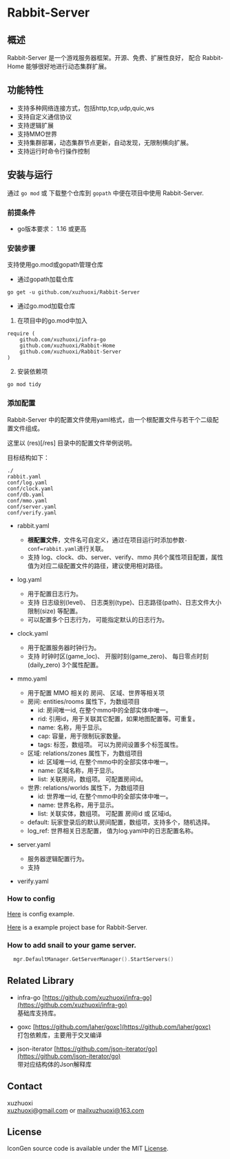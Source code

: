 # Rabbit-Server

## 概述

Rabbit-Server 是一个游戏服务器框架。开源、免费、扩展性良好，
配合 Rabbit-Home 能够很好地进行动态集群扩展。

## 功能特性

- 支持多种网络连接方式，包括http,tcp,udp,quic,ws
- 支持自定义通信协议
- 支持逻辑扩展
- 支持MMO世界
- 支持集群部署，动态集群节点更新，自动发现，无限制横向扩展。
- 支持运行时命令行操作控制

## 安装与运行

通过 `go mod` 或 下载整个仓库到 `gopath` 中便在项目中使用 Rabbit-Server.

### 前提条件

- go版本要求： 1.16 或更高

### 安装步骤

支持使用go.mod或gopath管理仓库

- 通过gopath加载仓库

```
go get -u github.com/xuzhuoxi/Rabbit-Server
```

- 通过go.mod加载仓库

1. 在项目中的go.mod中加入
```
require (
	github.com/xuzhuoxi/infra-go
	github.com/xuzhuoxi/Rabbit-Home
	github.com/xuzhuoxi/Rabbit-Server
)
```

2. 安装依赖项
```shell
go mod tidy
```

### 添加配置

Rabbit-Server 中的配置文件使用yaml格式，由一个根配置文件与若干个二级配置文件组成。

这里以 (res)[/res] 目录中的配置文件举例说明。

目标结构如下：

```
./
rabbit.yaml
conf/log.yaml
conf/clock.yaml
conf/db.yaml
conf/mmo.yaml
conf/server.yaml
conf/verify.yaml
```

- rabbit.yaml
  + **根配置文件**，文件名可自定义，通过在项目运行时添加参数`-conf=rabbit.yaml`进行关联。
  + 支持 log、clock、db、server、verify、mmo 共6个属性项目配置，属性值为对应二级配置文件的路径，建议使用相对路径。

- log.yaml
  + 用于配置日志行为。
  + 支持 日志级别(level)、 日志类别(type)、日志路径(path)、日志文件大小限制(size) 等配置。
  + 可以配置多个日志行为， 可能指定默认的日志行为。

- clock.yaml
  + 用于配置服务器时钟行为。
  + 支持 时钟时区(game_loc)、 开服时刻(game_zero)、 每日零点时刻(daily_zero) 3个属性配置。

- mmo.yaml
  + 用于配置 MMO 相关的 房间、 区域、世界等相关项
  + 房间: entities/rooms 属性下，为数组项目
    + id: 房间唯一id, 在整个mmo中的全部实体中唯一。
    + rid: 引用id，用于关联其它配置，如果地图配置等。可重复。
    + name: 名称，用于显示。
    + cap: 容量，用于限制玩家数量。
    + tags: 标签，数组项。 可以为房间设置多个标签属性。
  + 区域: relations/zones 属性下，为数组项目
    + id: 区域唯一id, 在整个mmo中的全部实体中唯一。
    + name: 区域名称，用于显示。
    + list: 关联房间，数组项。 可配置房间id。
  + 世界: relations/worlds 属性下，为数组项目
    + id: 世界唯一id, 在整个mmo中的全部实体中唯一。
    + name: 世界名称，用于显示。
    + list: 关联实体，数组项。 可配置 房间id 或 区域id。
  + default: 玩家登录后的默认房间配置，数组项，支持多个，随机选择。
  + log_ref: 世界相关日志配置， 值为log.yaml中的日志配置名称。

- server.yaml
  + 服务器逻辑配置行为。
  + 支持 


- verify.yaml


### How to config

[Here](/res/conf) is config example.

[Here](/demo/server) is a example project base for Rabbit-Server.

### How to add snail to your game server.

```go
  mgr.DefaultManager.GetServerManager().StartServers()
```


## Related Library

- infra-go [https://github.com/xuzhuoxi/infra-go](https://github.com/xuzhuoxi/infra-go)<br>
  基础库支持库。

- goxc [https://github.com/laher/goxc](https://github.com/laher/goxc)<br>
  打包依赖库，主要用于交叉编译

- json-iterator [https://github.com/json-iterator/go](https://github.com/json-iterator/go)<br>
  带对应结构体的Json解释库

## Contact
xuzhuoxi<br>
<xuzhuoxi@gmail.com> or <mailxuzhuoxi@163.com>

## License
IconGen source code is available under the MIT [License](/LICENSE).